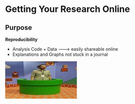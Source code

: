 # Getting Your Research Online

## Purpose

__Reproducibility__

* Analysis Code + Data ---> easily shareable online
* Explanations and Graphs not stuck in a journal

![test](mario_prof_pic%20copy.jpg)

<!-- <img src="mario_prof_pic.png" width='200'> -->
